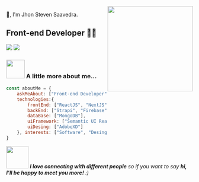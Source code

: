 <img align='right' src="https://media.giphy.com/media/M9gbBd9nbDrOTu1Mqx/giphy.gif" width="230">

🙏, I'm Jhon Steven Saavedra.
## Front-end Developer 👨‍💻

[![](https://img.shields.io/badge/Facebook-Jhon-blue)](https://www.facebook.com/stevendeveloper/)
[![](https://img.shields.io/badge/Gmail-foeblackg@gmail.com-red)](mailto:foeblackg@gmail.com)


### <img src="https://media.giphy.com/media/VgCDAzcKvsR6OM0uWg/giphy.gif" width="50"> A little more about me...  


```javascript
const aboutMe = {
    askMeAbout: ["Front-end Developer"],
    technologies:{
        frontEnd: ["ReactJS", "NextJS", "Gastby"],
        backEnd: ["Strapi", "Firebase"],
        dataBase: ["MongoDB"],
        uiFramework: ["Semantic UI React", "Ant Desing", "Tailwind CSS"],
        uiDesing: ["AdobeXD"]
    }, interests: ["Software", "Desing", "Music", "Movies"]
}
```

<img src="https://media.giphy.com/media/LnQjpWaON8nhr21vNW/giphy.gif" width="60"> <em><b>I love connecting with different people</b> so if you want to say <b>hi, I'll be happy to meet you more!</b> :)</em>
